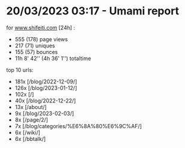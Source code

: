 # 20/03/2023 03:17 - Umami report
for www.shifeiti.com [24h] :

 - 555 (178) page views
 - 217 (71) uniques
 - 155 (57) bounces
 - 11h 8' 42'' (4h 36' 1'') totaltime


top 10 urls:
 - 181x [/blog/2022-12-09/]
 - 126x [/blog/2023-01-12/]
 - 102x [/]
 - 40x [/blog/2022-12-22/]
 - 13x [/about/]
 - 9x [/blog/2023-02-03/]
 - 8x [/page/2/]
 - 7x [/blog/categories/%E6%8A%80%E6%9C%AF/]
 - 6x [/wiki/]
 - 6x [/bbtalk/]


